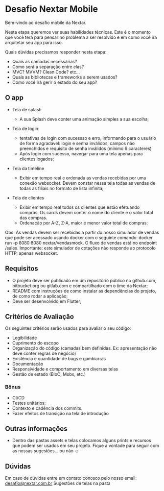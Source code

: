# Desafio Nextar Mobile

Bem-vindo ao desafio mobile da Nextar.

Nesta etapa queremos ver suas habilidades técnicas. Este é o momento que você terá para pensar no problema a ser resolvido e em como você irá arquitetar seu app para isso. 

Quais dúvidas precisamos responder nesta etapa:

- Quais as camadas necessárias?
- Como será a separação entre elas?
- MVC? MVVM? Clean Code? etc...
- Quais as bibliotecas e frameworks a serem usados?
- Como você irá gerir o estado do seu app?


## O app

- Tela de splash
  - A sua Splash deve conter uma animação simples a sua escolha;

- Tela de login:
  - tentativas de login com sucessso e erro, informando para o usuário de forma agradável: login e senha inválidos, campos não preenchidos e requisito de senha inválidos (mínimo 6 caracteres)
  - Após login com sucesso, navegar para uma tela apenas para clientes logados;

- Tela da timeline
  - Exibir em tempo real e ordenada as vendas recebidas por uma conexão websocket. Devem constar nessa tela todas as vendas de todas as filiais no formato de lista infinita;

- Tela de clientes
  - Exibir em tempo real todos os clientes que estão efetuando compras. Os cards devem conter o nome do cliente e o valor total das compras.
  - Ordenação por A-Z, Z-A, maior e menor valor total de compras;


Obs: As vendas devem ser recebidas a partir do nosso simulador de vendas que pode ser acessado usando docker com o seguinte comando: docker run -p 8080:8080 nextar/vendasmock. O fluxo de vendas está no endpoint /sales.  Importante: este simulador de cotações não responde ao protocolo HTTP, apenas websocket.


## Requisitos
- O projeto deve ser publicado em um repositório público no github.com, bitbucket.org ou gitlab.com e compartilhado com o time da Nextar;
- README com instruções de como instalar as dependências do projeto, de como rodar a aplicação;
- Deve ser desenvolvido em Flutter;


## Critérios de Avaliação
Os seguintes critérios serão usados para avaliar o seu código:
- Legibilidade
- Cuprimento do escopo
- Organização do código (camadas bem definidas. Ex: apresentação não deve conter regras de negócio)
- Existência e quantidade de bugs e gambiarras
- Documentação
- Responsividade e comportamento em diversas telas
- Gestão de estado (BloC, Mobx, etc.)


### Bônus
- CI/CD
- Testes unitários;
- Contexto e cadência dos commits.
- Fazer efeitos de transição na tela de introdução


## Outras informações
- Dentro das pastas assets e telas colocamos alguns prints e recursos que podem ser usados em seu projeto. Fique a vontade para seguir com as nossas sugestões... ou não :relaxed:


## Dúvidas
Em caso de dúvidas entre em contato conosco pelo nosso email: desafio@nextar.com.br
Sugestões de telas na pasta
